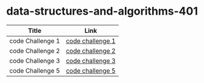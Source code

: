 # data-structures-and-algorithms-401


| Title      | Link |
| ----------- | ----------- |
| code Challenge 1| [code challenge 1](https://ibrahimabuawad.github.io/data-structures-and-algorithms-401/JavaScript/array-reverse/)   |
| code Challenge 2| [code challenge 2](https://ibrahimabuawad.github.io/data-structures-and-algorithms-401/JavaScript/array-shift/)   |
| code Challenge 3| [code challenge 3](https://ibrahimabuawad.github.io/data-structures-and-algorithms-401/JavaScript/array-binary-search/)   |
| code Challenge 5| [code challenge 5](https://ibrahimabuawad.github.io/data-structures-and-algorithms-401//data-structure/)   |



